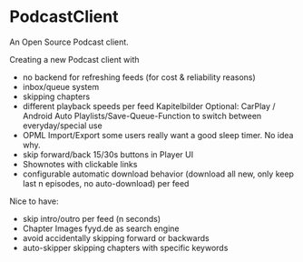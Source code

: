 # PodcastClient
An Open Source Podcast client.

Creating a new Podcast client with

- no backend for refreshing feeds (for cost & reliability reasons)
- inbox/queue system
- skipping chapters
- different playback speeds per feed
Kapitelbilder
Optional: CarPlay / Android Auto
Playlists/Save-Queue-Function to switch between everyday/special use
- OPML Import/Export
some users really want a good sleep timer. No idea why.
- skip forward/back 15/30s buttons in Player UI
- Shownotes with clickable links
- configurable automatic download  behavior (download all new, only keep last n episodes, no auto-download) per feed

Nice to have:
- skip intro/outro per feed (n seconds)
- Chapter Images
fyyd.de as search engine
- avoid accidentally skipping forward or backwards
- auto-skipper skipping chapters with specific keywords
